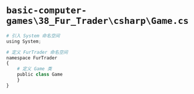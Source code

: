 # `basic-computer-games\38_Fur_Trader\csharp\Game.cs`

```py
# 引入 System 命名空间
using System;

# 定义 FurTrader 命名空间
namespace FurTrader
{
    # 定义 Game 类
    public class Game
    }
}
```